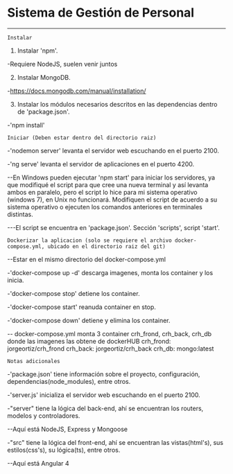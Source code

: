 # Sistema de Gestión de Personal
-------------------------------------------------------------------------------------------------------------------

	Instalar
  
1. Instalar 'npm'.

-Requiere NodeJS, suelen venir juntos

2. Instalar MongoDB.

-https://docs.mongodb.com/manual/installation/

3. Instalar los módulos necesarios descritos en las dependencias dentro de 'package.json'.

-'npm install'


	Iniciar (Deben estar dentro del directorio raiz)
  
-'nodemon server' levanta el servidor web escuchando en el puerto 2100.

-'ng serve' levanta el servidor de aplicaciones en el puerto 4200.

--En Windows pueden ejecutar 'npm start' para iniciar los servidores, ya que modifiqué el script para que cree 
 una nueva terminal y así levanta ambos en paralelo, pero el script lo hice para mi sistema operativo (windows 7),
 en Unix no funcionará. Modifiquen el script de acuerdo a su sistema operativo o ejecuten los comandos anteriores 
 en terminales distintas.
 
---El script se encuentra en 'package.json'. Sección 'scripts', script 'start'.


	Dockerizar la aplicacion (solo se requiere el archivo docker-compose.yml, ubicado en el directorio raiz del git)
  
--Estar en el mismo directorio del docker-compose.yml

-'docker-compose up -d' descarga imagenes, monta los container y los inicia.

-'docker-compose stop' detiene los container.

-'docker-compose start' reanuda container en stop.

-'docker-compose down' detiene y elimina los container.

-- docker-compose.yml monta 3 container crh_frond, crh_back, crh_db donde las imagenes las obtene de dockerHUB
	crh_frond: jorgeortiz/crh_frond 
	crh_back: jorgeortiz/crh_back
	crh_db: mongo:latest



	Notas adicionales
  
-'package.json' tiene información sobre el proyecto, configuración, dependencias(node_modules), entre otros.

-'server.js' inicializa el servidor web escuchando en el puerto 2100.

-"server" tiene la lógica del back-end, ahí se encuentran los routers, modelos y controladores.

--Aquí está NodeJS, Express y Mongoose

-"src" tiene la lógica del front-end, ahí se encuentran las vistas(html's), sus estilos(css's), 
 su lógica(ts), entre otros.
 
--Aquí está Angular 4
